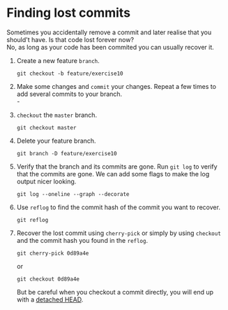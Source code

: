 # Finding lost commits

Sometimes you accidentally remove a commit and later realise that you should't have. Is that code lost forever now?  
No, as long as your code has been commited you can usually recover it.

1. Create a new feature `branch`.
    ```
    git checkout -b feature/exercise10
    ```

2. Make some changes and `commit` your changes. Repeat a few times to add several commits to your branch.  
    \-  

4. `checkout` the `master` branch.
    ```
    git checkout master
    ```

5. Delete your feature branch.
    ```
    git branch -D feature/exercise10
    ```

6. Verify that the branch and its commits are gone.
    Run `git log` to verify that the commits are gone. We can add some flags to make the log output nicer looking.
    ```
    git log --oneline --graph --decorate 
    ```

7. Use `reflog` to find the commit hash of the commit you want to recover.
    ```
    git reflog
    ```

8. Recover the lost commit using `cherry-pick` or simply by using `checkout` and the commit hash you found in the `reflog`.
    ```
    git cherry-pick 0d89a4e
    ```
    or
    ```
    git checkout 0d89a4e
    ```
    But be careful when you checkout a commit directly, you will end up with a [detached HEAD](https://www.git-tower.com/learn/git/faq/detached-head-when-checkout-commit).